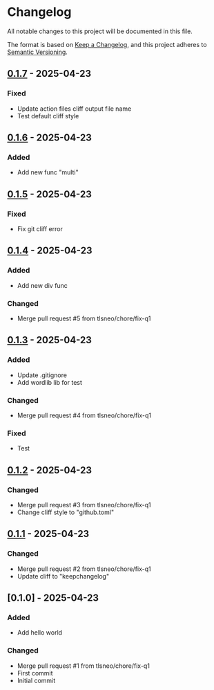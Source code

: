 # Changelog

All notable changes to this project will be documented in this file.

The format is based on [Keep a Changelog](https://keepachangelog.com/en/1.0.0/),
and this project adheres to [Semantic Versioning](https://semver.org/spec/v2.0.0.html).

## [0.1.7] - 2025-04-23

### Fixed

- Update action files cliff output file name
- Test default cliff style

## [0.1.6] - 2025-04-23

### Added

- Add new func "multi"

## [0.1.5] - 2025-04-23

### Fixed

- Fix git cliff error

## [0.1.4] - 2025-04-23

### Added

- Add new div func

### Changed

- Merge pull request #5 from tlsneo/chore/fix-q1

## [0.1.3] - 2025-04-23

### Added

- Update .gitignore
- Add wordlib lib for test

### Changed

- Merge pull request #4 from tlsneo/chore/fix-q1

### Fixed

- Test

## [0.1.2] - 2025-04-23

### Changed

- Merge pull request #3 from tlsneo/chore/fix-q1
- Change cliff style to "github.toml"

## [0.1.1] - 2025-04-23

### Changed

- Merge pull request #2 from tlsneo/chore/fix-q1
- Update cliff to "keepchangelog"

## [0.1.0] - 2025-04-23

### Added

- Add hello world

### Changed

- Merge pull request #1 from tlsneo/chore/fix-q1
- First commit
- Initial commit

[0.1.7]: https://github.com///compare/v0.1.6..v0.1.7
[0.1.6]: https://github.com///compare/v0.1.5..v0.1.6
[0.1.5]: https://github.com///compare/v0.1.4..v0.1.5
[0.1.4]: https://github.com///compare/v0.1.3..v0.1.4
[0.1.3]: https://github.com///compare/v0.1.2..v0.1.3
[0.1.2]: https://github.com///compare/v0.1.1..v0.1.2
[0.1.1]: https://github.com///compare/v0.1.0..v0.1.1

<!-- generated by git-cliff -->
